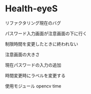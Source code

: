 # Health-eyeS
リファクタリング現在のバグ
<p>パスワード入力画面が注意画面の下に行く</p>
<p>制限時間を変更したときに終われない</p>
<p>注意画面の大きさ</p>
<p>現在パスワードの入力の追加</p>
<p>時間変更時にラベルを変更する</p>


使用モジュール
opencv
time